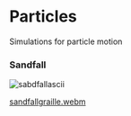 # Particles
Simulations for particle motion


### Sandfall

![sabdfallascii](https://github.com/user-attachments/assets/fc966733-2c31-40f2-ba0b-30a3bd68703f)

[sandfallgraille.webm](https://github.com/user-attachments/assets/da3a976b-c142-4986-a52c-e3c2ef03e60c)





